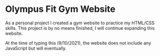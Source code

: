# Olympus Fit Gym Website

As a personal project I created a gym website to practice my HTML/CSS skills. This project is by no means finished, I will continue expanding this website.

At the time of typing this (9/10/2021), the website does not include any JavaScript but will eventually.
